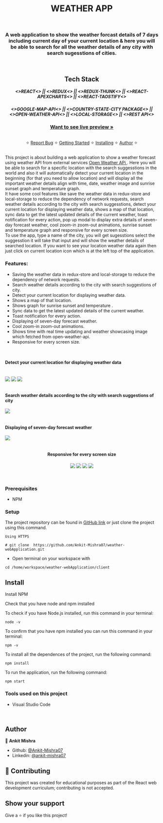 <h1 align="center">WEATHER APP</h1>
<br/>

<h3 align="center"> A web application to show the weather forcast details of 7 days including current day of your current location & here you will be able to search for all the weather details of any city with search sugesstions of cities. </h3>
<br/>
<h2 align="center">Tech Stack</h2>

<h5 align="center">
<>REACT<> || <>REDUX<> || <>REDUX-THUNK<> || <>REACT-APEXCHARTS<> || <>REACT-TAOSTIFY<> 
</h5>
<h5 align="center"><>GOOGLE-MAP-API<> || <>COUNTRY-STATE-CITY PACKAGE<> || <>OPEN-WEATHER-API<>  || <>LOCAL-STORAGE<> || <>REST API<> </h5>

 <h3 align="center"><a href="https://weather-app-ankit.vercel.app/"><strong>Want to see live preview »</strong></a></h3>
   <p align="center"> 
    <br />&#10023; 
    <a href="https://github.com/Ankit-Mishra07/weather-webApplication/issues">Report Bug</a>    &#10023;
    <a href="#Getting-Started">Getting Started</a> &#10023; <a href="#Install">Installing</a> &#10023;    
    <a href="#Author">Author</a> &#10023;
  </p>
<br/>
This project is about building a web application to show a weather forecast using weather API from external services <a href="https://openweathermap.org/api"> Open Weather APi </a>. Here you will be able to search for a specific location with the search suggesstions in the world and also it will automatically detect your current location in the beginning (for that you need to allow location) and will display all the important weather details align with time, date, weather image and sunrise sunset graph and temperature graph.
<br/>
It have some cool features like save the weather data in redux-store and local-storage to reduce the dependency of network requests, search weather details according to the city with search suggesstions, detect your current location for displaying weather data, shows a map of that location, sync data to get the latest updated details of the current weather, toast notification for every action, pop up modal to display extra details of seven-day forecast weather, cool zoom-in zoom-out animations, sunrise sunset and temperature graph and responsive for every screen size.
<br/>
To use the app, type a name of the city, you will get sugesstions select the suggesstion it will take that input and will show the weather details of searched location. If you want to see your location weather data again then just click on current location icon which is at the left top of the application.

<br/>

### Features:
- Saving the weather data in redux-store and local-storage to reduce the dependency of network requests.
- Search weather details according to the city with search suggestions of city.
- Detect your current location for displaying weather data.
- Shows a map of that location.
- Shows graph for sunrise sunset and temperature .
- Sync data to get the latest updated details of the current weather.
- Toast notification for every action.
- Displaying of seven-day forecast weather.
- Cool zoom-in zoom-out animations.
- Shows time with real time updating and weather showcasing image which fetched from open-weather-api.
- Responsive for every screen size.
<br/>
<h4>
Detect your current location for displaying weather data
</h4>
<br/>
<img align="center" src="https://user-images.githubusercontent.com/90400569/186003491-6cd1a8ad-3cce-4050-a0f1-36eb1866b676.png"/>
<img align="center" src="https://user-images.githubusercontent.com/90400569/186004220-f0ff187f-4834-4c5b-b875-d077014ffdf8.png"/>
<img align="center" src="https://user-images.githubusercontent.com/90400569/186004292-6175834a-256f-402f-a085-620f0990b676.png"/>
<br/>
<br/>

<h4>
Search weather details according to the city with search suggestions of city
</h4>
<img align="center" src="https://user-images.githubusercontent.com/90400569/186004702-8e5d544d-9a0e-4572-99e1-c6bd3a8ac4e7.png"/>
<br/>
<br/>

<h4>Displaying of seven-day forecast weather</h4>
<img align="center" src="https://user-images.githubusercontent.com/90400569/186004959-70e2337d-378e-474a-97e6-f3c646994068.png"/>
<br/>
<br/>

<div align="center">
<h4>Responsive for every screen size</h4>
<img align="center" src="https://user-images.githubusercontent.com/90400569/186005498-6f84a857-6a10-4c9c-afdb-916cb52722b5.png"/>
<img align="center" src="https://user-images.githubusercontent.com/90400569/186005563-7dae5045-fc05-4917-867a-7d8be93427ba.png"/>
<img align="center" src="https://user-images.githubusercontent.com/90400569/186005642-4f52d4d5-a440-427f-b519-9c3bbeaf65ba.png"/>
<img align="center" src="https://user-images.githubusercontent.com/90400569/186005717-1b795222-a002-4f17-987f-0703d3409d01.png"/>
</div>

<br/>
<br/>

### Prerequisites

- NPM 

### Setup


The project repository can be found in [GitHub link](https://github.com/Ankit-Mishra07/weather-webApplication) or just clone the project using this command. 


```
Using HTTPS

# git clone  https://github.com/Ankit-Mishra07/weather-webApplication.git
```

+ Open terminal on your workspace with

```
cd /home/workspace/weather-webApplication/client
```


## Install

Install NPM

Check that you have node and npm installed

To check if you have Node.js installed, run this command in your terminal:


```
node -v
```

To confirm that you have npm installed you can run this command in your terminal:


```
npm -v
```


To install all the dependences of the project, run the following command:


```
npm install
```


To run the application, run the following command:

```
npm start
```


### Tools used on this project

- Visual Studio Code

<br/>



## Author


👤 **Ankit Mishra**

- Github: [@Ankit-Mishra07](https://github.com/Ankit-Mishra07/)
- Linkedin: [@ankit-mishra07](https://www.linkedin.com/in/ankit-mishra07/)


## 🤝 Contributing

This project was created for educational purposes as part of the React web development curriculum; contributing is not accepted.


## Show your support

Give a ⭐️ if you like this project!

